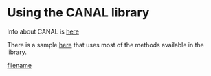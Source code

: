 # Using the CANAL library

Info about CANAL is [here](https://grodansparadis.gitbooks.io/the-vscp-daemon/canal_interface_specification.html)

There is a sample [here](https://github.com/grodansparadis/vscp_software/blob/master/src/vscp/helperlib/windows/test/test.cpp) that uses most of the methods available in the library. 

[filename](./bottom_copyright.md ':include')